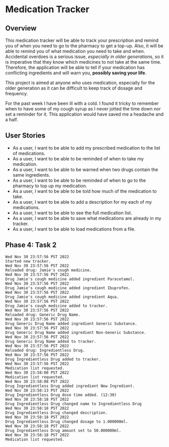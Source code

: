 # Medication Tracker

## Overview

This medication tracker will be able to track your prescription and remind you of when you need to go to the pharmacy to get a top-up. Also, it will be able to remind you of what medication you need to take and when. Accidental overdoes is a serious issue, *especially in older generations*, so it is imperative that they know which medicines to not take at the same time. Therefore, the application will be able to tell if your medication has conflicting ingredients and will warn you, **possibly saving your life**.

This project is aimed at anyone who uses medication, especially for the older generation as it can be difficult to keep track of dosage and frequency.

For the past week I have been ill with a cold. I found it tricky to remember when to have some of my cough syrup as I never jotted the time down nor set a reminder for it. This application would have saved me a headache and a half.

## User Stories

- As a user, I want to be able to add my prescribed medication to the list of medications.
- As a user, I want to be able to be reminded of when to take my medication.
- As a user, I want to be able to be warned when two drugs contain the same ingredients.
- As a user, I want to be able to be reminded of when to go to the pharmacy to top up my medication.
- As a user, I want to be able to be told how much of the medication to take.
- As a user, I want to be able to add a description for my each of my medications.
- As a user, I want to be able to see the full medication list.
- As a user, I want to be able to save what medications are already in my tracker.
- As a user, I want to be able to load medications from a file.

## Phase 4: Task 2
```
Wed Nov 30 23:57:56 PST 2022
Started new tracker.
Wed Nov 30 23:57:56 PST 2022
Reloaded drug: Jamie's cough medicine.
Wed Nov 30 23:57:56 PST 2022
Drug Jamie's cough medicine added ingredient Paracetamol.
Wed Nov 30 23:57:56 PST 2022
Drug Jamie's cough medicine added ingredient Ibuprofen.
Wed Nov 30 23:57:56 PST 2022
Drug Jamie's cough medicine added ingredient Aqua.
Wed Nov 30 23:57:56 PST 2022
Drug Jamie's cough medicine added to tracker.
Wed Nov 30 23:57:56 PST 2022
Reloaded drug: Generic Drug Name.
Wed Nov 30 23:57:56 PST 2022
Drug Generic Drug Name added ingredient Generic Substance.
Wed Nov 30 23:57:56 PST 2022
Drug Generic Drug Name added ingredient Non-Generic Substance.
Wed Nov 30 23:57:56 PST 2022
Drug Generic Drug Name added to tracker.
Wed Nov 30 23:57:56 PST 2022
Reloaded drug: Ingredientless Drug.
Wed Nov 30 23:57:56 PST 2022
Drug Ingredientless Drug added to tracker.
Wed Nov 30 23:57:56 PST 2022
Medication list requested.
Wed Nov 30 23:58:00 PST 2022
Medication list requested.
Wed Nov 30 23:58:08 PST 2022
Drug Ingredientless Drug added ingredient New Ingredient.
Wed Nov 30 23:58:13 PST 2022
Drug Ingredientless Drug dose time added. (12:30)
Wed Nov 30 23:58:18 PST 2022
Drug Ingredientless Drug changed name to Ingredientless Drug
Wed Nov 30 23:58:18 PST 2022
Drug Ingredientless Drug changed description.
Wed Nov 30 23:58:18 PST 2022
Drug Ingredientless Drug changed dosage to 1.000000ml.
Wed Nov 30 23:58:18 PST 2022
Drug Ingredientless Drug amount set to 50.000000ml.
Wed Nov 30 23:58:18 PST 2022
Medication list requested.
```